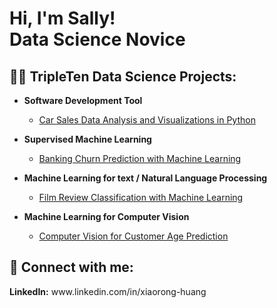 <h1>Hi, I'm Sally! <br/> 
Data Science Novice

<h2>👨‍💻 TripleTen Data Science Projects:</h2>

- <b>Software Development Tool</b>
  - [Car Sales Data Analysis and Visualizations in Python](https://github.com/xial1y/SDTProject)
    
- <b>Supervised Machine Learning</b>
  - [Banking Churn Prediction with Machine Learning](https://github.com/xial1y/SupervisedML) 
  
- <b>Machine Learning for text / Natural Language Processing</b>
  - [Film Review Classification with Machine Learning](https://github.com/xial1y/natural-language-processing)

- <b>Machine Learning for Computer Vision</b>
  - [Computer Vision for Customer Age Prediction](https://github.com/xial1y/ML-computer-vision)



<h2> 🤳 Connect with me:</h2>
<b>LinkedIn:</b> www.linkedin.com/in/xiaorong-huang

